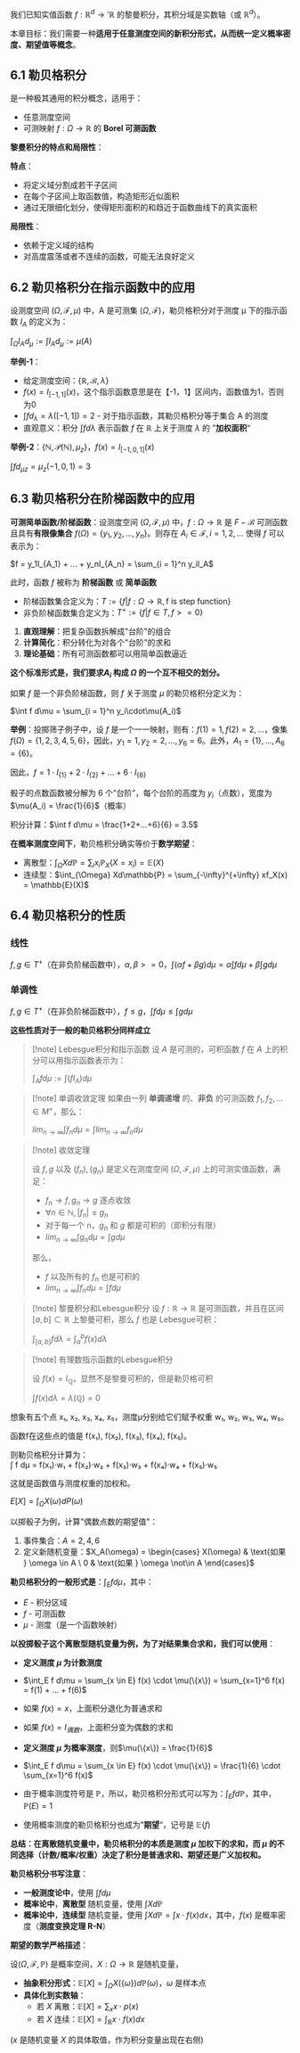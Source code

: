 

我们已知实值函数 $f:\mathbb{R}^d \to '\mathbb{R}$ 的黎曼积分，其积分域是实数轴（或 $\mathbb{R}^d$）。  

本章目标：我们需要一种**适用于任意测度空间的新积分形式，从而统一定义概率密度、期望值等概念**。

## 6.1 勒贝格积分

是一种极其通用的积分概念，适用于：

- 任意测度空间
- 可测映射 $f:\Omega \to \mathbb{R}$ 的 **Borel 可测函数**

**黎曼积分的特点和局限性**：

**特点**：

- 将定义域分割成若干子区间
- 在每个子区间上取函数值，构造矩形近似面积
- 通过无限细化划分，使得矩形面积的和趋近于函数曲线下的真实面积

**局限性**：

- 依赖于定义域的结构
- 对高度震荡或者不连续的函数，可能无法良好定义

## 6.2 **勒贝格积分在指示函数中的应用**

设测度空间 $(\Omega,\mathcal{F},\mu)$ 中，A 是可测集  $(\Omega,\mathcal{F})$，勒贝格积分对于测度 μ 下的指示函数 $I_A$ 的定义为：

$\int_{\Omega}I_A d_{\mu} := \int I_A d_{\mu} := \mu(A)$

**举例-1**：

- 给定测度空间：$\{\mathbb{R},\mathcal{B},\lambda\}$
- $f(x) = I_{[-1,1]}(x)$，这个指示函数意思是在【-1，1】区间内，函数值为1，否则为0
- $\int f d_{\lambda} = \lambda([-1,1]) = 2$ - 对于指示函数，其勒贝格积分等于集合 A 的测度
- 直观意义：积分 $\int fd\lambda$ 表示函数 $f$ 在 $\mathbb{R}$ 上关于测度 $\lambda$ 的 ”**加权面积**“

**举例-2**：$\{\mathbb{N},\mathcal{P}(\mathbb{N}),\mu_z\}$，$f(x) = I_{[-1,0,1]}(x)$

$\int f d_{\mu z} = \mu_{z}({-1,0,1}) = 3$

## 6.3 **勒贝格积分在阶梯函数中的应用**

**可测简单函数/阶梯函数**：设测度空间 $(\Omega,\mathcal{F},\mu)$ 中，$f:\Omega \to \mathbb{R}$ 是 $F-\mathcal{B}$ 可测函数且具有**有限像集合** $f(\Omega) = \{y_1,y_2,...,y_n\}$。则存在 $A_i \in \mathcal{F}, i = 1,2,...$ 使得 $f$ 可以表示为：

$f = y_1I_{A_1} + ... + y_nI_{A_n} = \sum_{i = 1}^n y_iI_A$

此时，函数 $f$ 被称为 **阶梯函数** 或 **简单函数**

- 阶梯函数集合定义为：$T := \{f | f:\Omega \to \mathbb{R}, \text{f is step function}\}$
- 非负阶梯函数集合定义为：$T^+ := \{f | f \in T, f >= 0\}$

1. **直观理解**：把复杂函数拆解成"台阶"的组合
2. **计算简化**：积分转化为对各个"台阶"的求和
3. **理论基础**：所有可测函数都可以用简单函数逼近

**这个标准形式是，我们要求$A_i$ 构成 $\Omega$ 的一个互不相交的划分。**

如果 $f$ 是一个非负阶梯函数，则 $f$ 关于测度 $\mu$ 的勒贝格积分定义为：

$\int f d\mu = \sum_{i = 1}^n y_i\cdot\mu(A_i)$

**举例**：投掷筛子例子中，设 $f$ 是一个一一映射，则有：$f(1) = 1, f(2) = 2,...$，像集 $f(\Omega) = \{1,2,3,4,5,6\}$，因此，$y_1 = 1,y_2 = 2,...,y_6 = 6$。此外，$A_1 = \{1\},...,A_6 = \{6\}$。

因此，$f = 1\cdot I_{\{1\}} + 2\cdot I_{\{2\}} + ... + 6\cdot I_{\{6\}}$

骰子的点数函数被分解为 6 个“台阶”，每个台阶的高度为  $y_i$（点数），宽度为 $\mu(A_i) = \frac{1}{6}$（概率）

积分计算：$\int f d\mu = \frac{1+2+...+6}{6} = 3.5$

**在概率测度空间下**，勒贝格积分确实等价于**数学期望**：

- 离散型：$\int_{\Omega} Xd\mathbb{P} = \sum_{i} x_i\mathbb{P}_X(X = x_i) = \mathbb{E}(X)$
- 连续型：$\int_{\Omega} Xd\mathbb{P} = \sum_{-\infty}^{+\infty} xf_X(x) = \mathbb{E}(X)$

## 6.4 勒贝格积分的性质

### 线性

$f,g \in T^+$（在非负阶梯函数中），$\alpha,\beta >= 0$，$\int (\alpha f + \beta g)d\mu = \alpha \int f d\mu + \beta \int gd\mu$

### 单调性

$f,g \in T^+$（在非负阶梯函数中），$f \leq g$，$\int fd\mu \leq \int gd\mu$

**这些性质对于一般的勒贝格积分同样成立**




>[!note] Lebesgue积分和指示函数
>设 $A$ 是可测的，可积函数 $f$ 在 $A$ 上的积分可以用指示函数表示为：
>
>$\int_A fd\mu := \int (fI_A)d\mu$

>[!note] 单调收敛定理
>如果由一列 **单调递增** 的、**非负** 的可测函数 $f_1,f_2,... \in M^+$，那么：
>
>$lim_{n \to \infty}\int f_nd\mu = \int lim_{n \to \infty} f_nd\mu$

>[!note] 收敛定理
> 
> 设 $f,g$ 以及 $(f_n),(g_n)$ 是定义在测度空间 $(\Omega, \mathcal{F}, \mu)$ 上的可测实值函数，满足：
> - $f_n \to f, g_n \to g$ 逐点收敛
> - $\forall n \in \mathbb{N}, |f_n| \leq g_n$
> - 对于每一个 n，$g_n$ 和 $g$ 都是可积的（即积分有限）
> - $lim_{n \to \infty}\int g_nd\mu = \int gd\mu$
>
>那么，
>- $f$ 以及所有的 $f_n$ 也是可积的
>- $lim_{n \to \infty}\int f_nd\mu = \int fd\mu$

>[!note] 黎曼积分和Lebesgue积分
>设 $f:\mathbb{R} \to \mathbb{R}$ 是可测函数，并且在区间 $[a,b] \subset \mathbb{R}$ 上黎曼可积，那么 $f$ 也是 Lebesgue可积：
>
>$\int_{[a,b]}fd\lambda = \int_a^b f(x)d\lambda$

>[!note] 有理数指示函数的Lebesgue积分
>
>设 $f(x) = I_{\mathbb{Q}}$，显然不是黎曼可积的，但是勒贝格可积
>
>$\int f(x)d\lambda = \lambda(\mathbb{Q}) = 0$



 想象有五个点 x₁, x₂, x₃, x₄, x₅，测度μ分别给它们赋予权重 w₁, w₂, w₃, w₄, w₅。

函数f在这些点的值是 f(x₁), f(x₂), f(x₃), f(x₄), f(x₅)。

则勒贝格积分计算为：  
∫ f dμ = f(x₁)·w₁ + f(x₂)·w₂ + f(x₃)·w₃ + f(x₄)·w₄ + f(x₅)·w₅

这就是函数值与测度权重的加权和。


$E[X] = \int_{\Omega} X(\omega) dP(\omega)$

以掷骰子为例，计算"偶数点数的期望值"：

1. 事件集合：$A = {2,4,6}$
2. 定义新随机变量：$X_A(\omega) = \begin{cases} X(\omega) & \text{如果 } \omega \in A \ 0 & \text{如果 } \omega \not\in A \end{cases}$










**勒贝格积分的一般形式是**：$\int_E f d\mu$，其中：

- $E$ - 积分区域
- $f$  - 可测函数
- $\mu$  - 测度（是一个函数映射）

**以投掷骰子这个离散型随机变量为例，为了对结果集合求和，我们可以使用**：

- **定义测度 $\mu$ 为计数测度**
- $\int_E f d\mu = \sum_{x \in E} f(x) \cdot \mu(\{x\}) = \sum_{x=1}^6 f(x) = f(1) + ... + f(6)$
- 如果 $f(x) = x$，上面积分退化为普通求和
- 如果 $f(x) = I_{偶数}$，上面积分变为偶数的求和


- **定义测度 $\mu$ 为概率测度**，则$\mu(\{x\}) = \frac{1}{6}$
- $\int_E f d\mu = \sum_{x \in E} f(x) \cdot \mu(\{x\}) = \frac{1}{6} \cdot \sum_{x=1}^6 f(x)$
- 由于概率测度符号是 $\mathbb{P}$，所以，勒贝格积分形式可以写为：$\int_E f d\mathbb{P}$，其中，$\mathbb{P}(E) = 1$
- 使用概率测度的勒贝格积分也成为”**期望**“，记号是 $\mathbb{E}(f)$

**总结：在离散随机变量中，勒贝格积分的本质是测度 $\mu$ 加权下的求和，而 $\mu$ 的不同选择（计数/概率/权重）决定了积分是普通求和、期望还是广义加权和。**

**勒贝格积分书写注意**：

- **一般测度论中**，使用 $\int fd\mu$
- **概率论中**，**离散型** 随机变量，使用 $\int Xd\mathbb{P}$
- **概率论中**，**连续型** 随机变量，使用 $\int Xd\mathbb{P} = \int x \cdot f(x)dx$，其中，$f(x)$ 是概率密度（**测度变换定理 R-N**）

**期望的数学严格描述**：

设$(\Omega,\mathcal{F},\mathbb{P})$ 是概率空间，$X:\Omega \to \mathbb{R}$ 是随机变量，

- **抽象积分形式**：$\mathbb{E}[X] = \int_{\Omega} X(\{\omega\})d\mathbb{P}(\omega)$，$\omega$ 是样本点
- **具体化到实数轴**：
	- 若 $X$ 离散：$\mathbb{E}[X] = \sum_x x \cdot p(x)$
	- 若 $X$ 连续：$\mathbb{E}[X] = \int_{\mathbb{R}}x \cdot f(x) dx$

($x$ 是随机变量 $X$ 的具体取值，作为积分变量出现在右侧)


